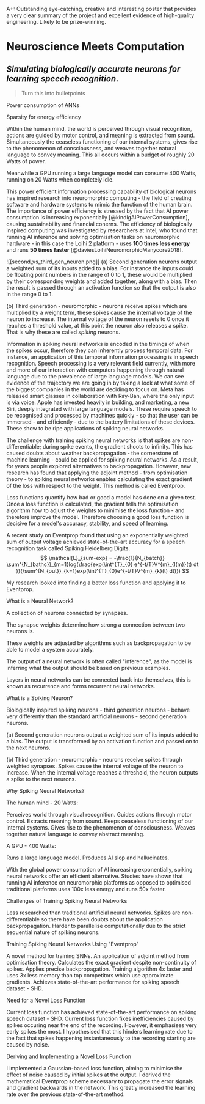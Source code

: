 A+: Outstanding eye-catching, creative and interesting poster that provides a very clear summary of the project and excellent evidence of high-quality engineering. Likely to be prize-winning.

# Neuroscience Meets Computation

## *Simulating biologically accurate neurons for learning speech recognition.* 

> Turn this into bulletpoints

Power consumption of ANNs

Sparsity for energy efficiency

Within the human mind, the world is perceived through visual recognition, actions are guided by motor control, and meaning is extracted from sound. Simultaneously the ceaseless functioning of our internal systems, gives rise to the phenomenon of consciousness, and weaves together natural language to convey meaning. This all occurs within a budget of roughly 20 Watts of power.

Meanwhile a GPU running a large language model can consume 400 Watts, running on  20 Watts when completely idle. 

This power efficient information processing capability of biological neurons has inspired research into neuromorphic computing - the field of creating software and hardware systems to mimic the function of the human brain. The importance of power efficiency is stressed by the fact that AI power consumption is increasing exponentially [@kindigAIPowerConsumption], causing sustainability and financial conerns. The efficiency of biologically inspired computing was investigated by researchers at Intel, who found that running AI inference and solving optimisation tasks on neuromorphic hardware - in this case the Loihi 2 platform - uses **100 times less energy** and runs **50 times faster** [@daviesLoihiNeuromorphicManycore2018]. 

![[second_vs_third_gen_neuron.png]]
(a) Second generation neurons output a weighted sum of its inputs added to a bias. For instance the inputs could be floating point numbers in the range of 0 to 1, these would be multiplied by their corresponding weights and added together, along with a bias. Then the result is passed through an activation function so that the output is also in the range 0 to 1. 

(b) Third generation - neuromorphic - neurons receive spikes which are multiplied by a weight term, these spikes cause the internal voltage of the neuron to increase. The internal voltage of the neuron resets to 0 once it reaches a threshold value, at this point the neuron also releases a spike. That is why these are called *spiking* neurons. 


Information in spiking neural networks is encoded in the timings of when the spikes occur, therefore they can inherently process temporal data. For instance, an application of this temporal information processing is in speech recognition. Speech processing is a very relevant field currently, with more and more of our interaction with computers happening through natural language due to the prevalence of large language models. We can see evidence of the trajectory we are going in by taking a look at what some of the biggest companies in the world are deciding to focus on. Meta has released smart glasses in collaboration with Ray-Ban, where the only input is via voice. Apple has invested heavily in building, and marketing, a new Siri, deeply integrated with large language models. These require speech to be recognised and processed by machines quickly - so that the user can be immersed - and efficiently - due to the battery limitations of these devices. These show to be ripe applications of spiking neural networks. 


The challenge with training spiking neural networks is that spikes are non-differentiable; during spike events, the gradient shoots to infinity. This has caused doubts about weather backpropagation - the cornerstone of machine learning - could be applied for spiking neural networks. As a result, for years people explored alternatives to backpropagation. However, new research has found that applying the adjoint method - from optimisation theory - to spiking neural networks enables calculating the exact gradient of the loss with respect to the weight. This method is called Eventprop.

Loss functions quantify how bad or good a model has done on a given test. Once a loss function is calculated, the gradient tells the optimisation algorithm how to adjust the weights to minimise the loss function - and therefore improve the model. Therefore choosing a good loss function is decisive for a model's accuracy, stability, and speed of learning. 

A recent study on Eventprop found that using an exponentially weighted sum of output voltage achieved state-of-the-art accuracy for a speech recognition task called Spiking Heidelberg Digits. 
$$
\mathcal{L}_{sum-exp} = -\frac{1}{N_{batch}} \sum^{N_{bathc}}_{m=1}log(\frac{exp(\int^{T}_{0} e^{-t/T}V^{m}_{l(m)}(t) dt )}{\sum^{N_{out}}_{k=1}exp(\int^{T}_{0}e^{-t/T}V^{m}_{k}(t) dt)})
$$



My research looked into finding a better loss function and applying it to Eventprop. 






What is a Neural Network?

A collection of neurons connected by synapses. 

The synapse weights determine how strong a connection between two neurons is. 

These weights are adjusted by algorithms such as backpropagation to be able to model a system accurately.

The output of a neural network is often called "inference", as the model is inferring what the output should be based on previous examples. 

Layers in neural networks can be connected back into themselves, this is known as recurrence and forms recurrent neural networks.


What is a Spiking Neuron?

Biologically inspired spiking neurons - third generation neurons - behave very differently than the standard artificial neurons - second generation neurons.

(a) Second generation neurons output a weighted sum of its inputs added to a bias. The output is transformed by an activation function and passed on to the next neurons.

(b) Third generation - neuromorphic - neurons receive spikes through weighted synapses. Spikes cause the internal voltage of the neuron to increase. When the internal voltage reaches a threshold, the neuron outputs a spike to the next neurons. 


Why Spiking Neural Networks?

The human mind - 20 Watts:

Perceives world through visual recognition.
Guides actions through motor control.
Extracts meaning from sound.
Keeps ceaseless functioning of our internal systems.
Gives rise to the phenomenon of consciousness.
Weaves together natural language to convey abstract meaning.

A GPU - 400 Watts:

Runs a large language model.
Produces AI slop and hallucinates. 


With the global power consumption of AI increasing exponentially, spiking neural networks offer an efficient alternative. Studies have shown that running AI inference on neuromorphic platforms as opposed to optimised traditional platforms uses 100x less energy and runs 50x faster. 


Challenges of Training Spiking Neural Networks

Less researched than traditional artificial neural networks.
Spikes are non-differentiable so there have been doubts about the application backpropagation.
Harder to parallelise computationally due to the strict sequential nature of spiking neurons.


Training Spiking Neural Networks Using "Eventprop"

A novel method for training SNNs.
An application of adjoint method from optimisation theory. 
Calculates the exact gradient despite non-continuity of spikes.
Applies precise backpropagation.
Training algorithm 4x faster and uses 3x less memory than top competitors which use approximate gradients.
Achieves state-of-the-art performance for spiking speech dataset - SHD.


Need for a Novel Loss Function


Current loss function has achieved state-of-the-art performance on spiking speech dataset - SHD. 
Current loss function fixes inefficiencies caused by spikes occuring near the end of the recording.
However, it emphasises very early spikes the most. I hypothesised that this hinders learning rate due to the fact that spikes happening instantaneously to the recording starting are caused by noise.


Deriving and Implementing a Novel Loss Function

I implemented a Gaussian-based loss function, aiming to minimise the effect of noise caused by initial spikes at the output.
I derived the mathematical Eventprop scheme necessary to propagate the error signals and gradient backwards in the network.
This greatly increased the learning rate over the previous state-of-the-art method. 